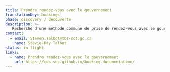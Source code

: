 ```yaml
---
title: Prendre rendez-vous avec le gouvernement
translationKey: bookings
phase: discovery / découverte
description: >-
   Recherche d’une méthode commune de prise de rendez-vous avec le gouvernement qui permet aux gens d’obtenir l’assistance en personne dont ils ont besoin.
contact:
  - email: Steven.Talbot@tbs-sct.gc.ca
    name: Stevie-Ray Talbot 
status: in-flight
links:
  - name: Prendre rendez-vous avec le gouvernement
    url: https://cds-snc.github.io/booking-documentation/
---
```

